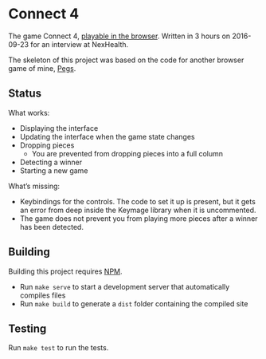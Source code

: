 # Connect 4

The game Connect 4, [playable in the browser](https://roryokane.github.io/quick-connect-4-for-interview/). Written in 3 hours on 2016-09-23 for an interview at NexHealth.

The skeleton of this project was based on the code for another browser game of mine, [Pegs](https://github.com/roryokane/pegs-js).

## Status

What works:

- Displaying the interface
- Updating the interface when the game state changes
- Dropping pieces
    - You are prevented from dropping pieces into a full column
- Detecting a winner
- Starting a new game

What’s missing:

- Keybindings for the controls. The code to set it up is present, but it gets an error from deep inside the Keymage library when it is uncommented.
- The game does not prevent you from playing more pieces after a winner has been detected.

## Building

Building this project requires [NPM](https://www.npmjs.com/).

* Run `make serve` to start a development server that automatically compiles files
* Run `make build` to generate a `dist` folder containing the compiled site

## Testing

Run `make test` to run the tests.
